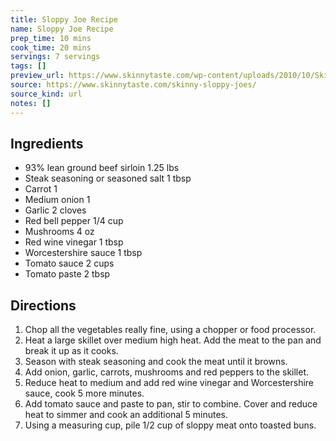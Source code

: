 ```yaml
---
title: Sloppy Joe Recipe
name: Sloppy Joe Recipe
prep_time: 10 mins
cook_time: 20 mins
servings: 7 servings
tags: []
preview_url: https://www.skinnytaste.com/wp-content/uploads/2010/10/Skinny-Sloppy-Joe_s-9.jpg
source: https://www.skinnytaste.com/skinny-sloppy-joes/
source_kind: url
notes: []
---
```


## Ingredients
- 93% lean ground beef sirloin 1.25 lbs
- Steak seasoning or seasoned salt 1 tbsp
- Carrot 1
- Medium onion 1
- Garlic 2 cloves
- Red bell pepper 1/4 cup
- Mushrooms 4 oz
- Red wine vinegar 1 tbsp
- Worcestershire sauce 1 tbsp
- Tomato sauce 2 cups
- Tomato paste 2 tbsp


## Directions
1. Chop all the vegetables really fine, using a chopper or food processor. 
2. Heat a large skillet over medium high heat. Add the meat to the pan and break it up as it cooks.
3. Season with steak seasoning and cook the meat until it browns.
4. Add onion, garlic, carrots, mushrooms and red peppers to the skillet. 
5. Reduce heat to medium and add red wine vinegar and Worcestershire sauce, cook 5 more minutes.
6. Add tomato sauce and paste to pan, stir to combine. Cover and reduce heat to simmer and cook an additional 5 minutes.
7. Using a measuring cup, pile 1/2 cup of sloppy meat onto toasted buns.
